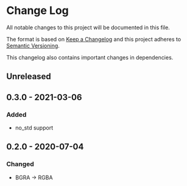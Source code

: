 # Change Log
All notable changes to this project will be documented in this file.

The format is based on [Keep a Changelog](http://keepachangelog.com/)
and this project adheres to [Semantic Versioning](http://semver.org/).

This changelog also contains important changes in dependencies.

## Unreleased

## 0.3.0 - 2021-03-06
### Added
- no_std support

## 0.2.0 - 2020-07-04
### Changed
- BGRA -> RGBA
